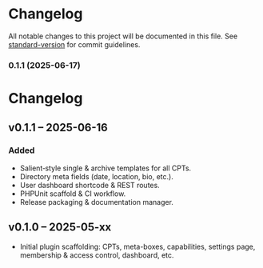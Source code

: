 # Changelog

All notable changes to this project will be documented in this file. See [standard-version](https://github.com/conventional-changelog/standard-version) for commit guidelines.

### 0.1.1 (2025-06-17)

# Changelog

## v0.1.1 – 2025-06-16
### Added
- Salient‐style single & archive templates for all CPTs.
- Directory meta fields (date, location, bio, etc.).
- User dashboard shortcode & REST routes.
- PHPUnit scaffold & CI workflow.
- Release packaging & documentation manager.

## v0.1.0 – 2025-05-xx
- Initial plugin scaffolding: CPTs, meta-boxes, capabilities, settings page, membership & access control, dashboard, etc.
